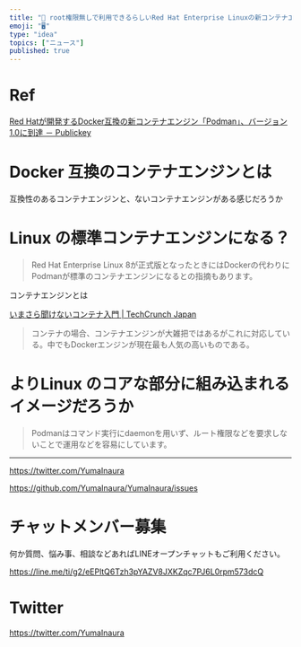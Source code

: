```yaml
---
title: "📝 root権限無しで利用できるらしいRed Hat Enterprise Linuxの新コンテナエンジン Podman が気になるだけの人"
emoji: "🖥"
type: "idea"
topics: ["ニュース"]
published: true
---
```




# Ref

[Red Hatが開発するDocker互換の新コンテナエンジン「Podman」、バージョン1.0に到達 － Publickey](https://www.publickey1.jp/blog/19/red_hatdockerpodman10.html)

# Docker 互換のコンテナエンジンとは

互換性のあるコンテナエンジンと、ないコンテナエンジンがある感じだろうか

# Linux の標準コンテナエンジンになる？

>Red Hat Enterprise Linux 8が正式版となったときにはDockerの代わりにPodmanが標準のコンテナエンジンになるとの指摘もあります。

コンテナエンジンとは

[いまさら聞けないコンテナ入門 | TechCrunch Japan](https://jp.techcrunch.com/2016/10/17/20161016wtf-is-a-container/)

>コンテナの場合、コンテナエンジンが大雑把ではあるがこれに対応している。中でもDockerエンジンが現在最も人気の高いものである。

# よりLinux のコアな部分に組み込まれるイメージだろうか

>Podmanはコマンド実行にdaemonを用いず、ルート権限などを要求しないことで運用などを容易にしています。


---

https://twitter.com/YumaInaura

https://github.com/YumaInaura/YumaInaura/issues








<!-- Update From Qiita API -->

# チャットメンバー募集


何か質問、悩み事、相談などあればLINEオープンチャットもご利用ください。

https://line.me/ti/g2/eEPltQ6Tzh3pYAZV8JXKZqc7PJ6L0rpm573dcQ





# Twitter


https://twitter.com/YumaInaura


<!-- Update From Qiita API -->


